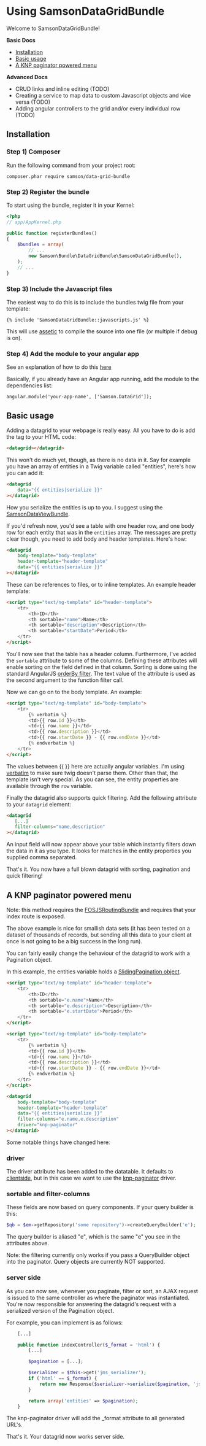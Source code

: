 Using SamsonDataGridBundle
==========================

Welcome to SamsonDataGridBundle!

**Basic Docs**

* [Installation](#installation)
* [Basic usage](#basic-usage)
* [A KNP paginator powered menu](#knp-paginator)

**Advanced Docs**

* CRUD links and inline editing (TODO)
* Creating a service to map data to custom Javascript objects and vice versa (TODO)
* Adding angular controllers to the grid and/or every individual row (TODO)

<a name="installation"></a>

## Installation

### Step 1) Composer

Run the following command from your project root:

    composer.phar require samson/data-grid-bundle

### Step 2) Register the bundle

To start using the bundle, register it in your Kernel:

``` php
<?php
// app/AppKernel.php

public function registerBundles()
{
    $bundles = array(
        // ...
        new Samson\Bundle\DataGridBundle\SamsonDataGridBundle(),
    );
    // ...
}
```

### Step 3) Include the Javascript files

The easiest way to do this is to include the bundles twig file from your template:

    {% include 'SamsonDataGridBundle::javascripts.js' %}

This will use [assetic](https://github.com/symfony/AsseticBundle) to compile the source into one file (or multiple if debug is on).

### Step 4) Add the module to your angular app

See an explanation of how to do this [here](http://docs.angularjs.org/guide/bootstrap)

Basically, if you already have an Angular app running, add the module to the dependencies list:

    angular.module('your-app-name', ['Samson.DataGrid']);

<a name="basic-usage"></a>

## Basic usage

Adding a datagrid to your webpage is really easy. All you have to do is add the tag to your HTML code:

``` html
<datagrid></datagrid>
```

This won't do much yet, though, as there is no data in it. Say for example you have an array of entities in a
Twig variable called "entities", here's how you can add it:

``` html
<datagrid
    data="{{ entities|serialize }}"
></datagrid>
```

How you serialize the entities is up to you. I suggest using the [SamsonDataViewBundle](https://github.com/SamsonIT/DataViewBundle).

If you'd refresh now, you'd see a table with one header row, and one body row for each entity that was in the `entities` array.
The messages are pretty clear though, you need to add body and header templates. Here's how:

``` html
<datagrid
    body-template="body-template"
    header-template="header-template"
    data="{{ entities|serialize }}"
></datagrid>
```

These can be references to files, or to inline templates. An example header template:

``` html
<script type="text/ng-template" id="header-template">
    <tr>
        <th>ID</th>
        <th sortable="name">Name</th>
        <th sortable="description">Description</th>
        <th sortable="startDate">Period</th>
    </tr>
</script>
```

You'll now see that the table has a header column. Furthermore, I've added the `sortable` attribute to some of the columns.
Defining these attributes will enable sorting on the field defined in that column. Sorting is done using the standard AngularJS
[orderBy filter](http://docs.angularjs.org/api/ng.filter:orderBy). The text value of the attribute is used as the second argument
to the function filter call.

Now we can go on to the body template. An example:

``` html
<script type="text/ng-template" id="body-template">
    <tr>
        {% verbatim %}
        <td>{{ row.id }}</th>
        <td>{{ row.name }}</td>
        <td>{{ row.description }}</td>
        <td>{{ row.startDate }} - {{ row.endDate }}</td>
        {% endverbatim %}
    </tr>
</script>
```

The values between {{ }} here are actually angular variables. I'm using [verbatim](http://twig.sensiolabs.org/doc/tags/verbatim.html)
to make sure twig doesn't parse them. Other than that, the template isn't very special. As you can see, the entity properties
are available through the `row` variable.

Finally the datagrid also supports quick filtering. Add the following attribute to your `datagrid` element:

``` html
<datagrid
   [...]
   filter-columns="name,description"
></datagrid>
```

An input field will now appear above your table which instantly filters down the data in it as you type. It looks for matches
in the entity properties you supplied comma separated.

That's it. You now have a full blown datagrid with sorting, pagination and quick filtering!


<a name="knp-paginator"></a>

## A KNP paginator powered menu

Note: this method requires the [FOSJSRoutingBundle](https://github.com/FriendsOfSymfony/FOSJsRoutingBundle) and requires that your index route is exposed.

The above example is nice for smallish data sets (it has been tested on a dataset of thousands of records, but sending
all this data to your client at once is not going to be a big success in the long run).

You can fairly easily change the behaviour of the datagrid to work with a Pagination object.

In this example, the entities variable holds a [SlidingPagination object](https://github.com/KnpLabs/knp-components/blob/master/src/Knp/Component/Pager/Pagination/SlidingPagination.php).


``` html
<script type="text/ng-template" id="header-template">
    <tr>
        <th>ID</th>
        <th sortable="e.name">Name</th>
        <th sortable="e.description">Description</th>
        <th sortable="e.startDate">Period</th>
    </tr>
</script>

<script type="text/ng-template" id="body-template">
    <tr>
        {% verbatim %}
        <td>{{ row.id }}</th>
        <td>{{ row.name }}</td>
        <td>{{ row.description }}</td>
        <td>{{ row.startDate }} - {{ row.endDate }}</td>
        {% endverbatim %}
    </tr>
</script>

<datagrid
    body-template="body-template"
    header-template="header-template"
    data="{{ entities|serialize }}"
    filter-columns="e.name,e.description"
    driver="knp-paginator"
></datagrid>
```

Some notable things have changed here:

### driver

The driver attribute has been added to the datatable. It defaults to [clientside](../public/js/services/clientside.js), but in this
case we want to use the [knp-paginator](../public/js/services/knp_paginator.js) driver.

### sortable and filter-columns

These fields are now based on query components. If your query builder is this:

``` php
$qb = $em->getRepository('some repository')->createQueryBuilder('e');
```

The query builder is aliased "e", which is the same "e" you see in the attributes above.

Note: the filtering currently only works if you pass a QueryBuilder object into the paginator. Query objects are currently NOT supported.

### server side

As you can now see, whenever you paginate, filter or sort, an AJAX request is issued to the same controller as where the paginator
was instantiated. You're now responsible for answering the datagrid's request with a serialized version of the Pagination object.

For example, you can implement is as follows:

```php
    [...]

    public function indexController($_format = 'html') {
        [...]

        $pagination = [...];

        $serializer = $this->get('jms_serializer');
        if ('html' == $_format) {
            return new Response($serializer->serialize($pagination, 'json'), 200, array('content-type' => 'text/json'));
        }

        return array('entities' => $pagination);
    }
```

The knp-paginator driver will add the _format attribute to all generated URL's.

That's it. Your datagrid now works server side.